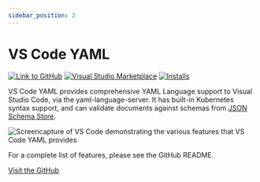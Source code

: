 ```yaml
---
sidebar_position: 2
---
```


# VS Code YAML

[![Link to GitHub](https://img.shields.io/badge/GitHub-redhat%E2%80%93developer%2Fvscode%E2%80%93yaml-GitHub?style=for-the-badge&logo=github&logoColor=white&color=black)](https://github.com/redhat-developer/vscode-yaml)
[![Visual Studio Marketplace](https://img.shields.io/visual-studio-marketplace/v/redhat.vscode-yaml?color=informational&logo=visualstudiocode&style=for-the-badge&label=VS%20Marketplace)](https://marketplace.visualstudio.com/items?itemName=redhat.vscode-yaml)
[![Installs](https://img.shields.io/visual-studio-marketplace/i/redhat.vscode-yaml?logo=visualstudiocode&color=informational&style=for-the-badge)](https://marketplace.visualstudio.com/items?itemName=redhat.vscode-yaml)

VS Code YAML provides comprehensive YAML Language support to Visual Studio Code, via the yaml-language-server.
It has built-in Kubernetes syntax support,
and can validate documents against schemas from [JSON Schema Store](https://www.schemastore.org/json/).

![Screencapture of VS Code demonstrating the various features that VS Code YAML provides](/img/vscode-yaml.gif)

For a complete list of features, please see the GitHub README.

[Visit the GitHub](https://github.com/redhat-developer/vscode-yaml)
